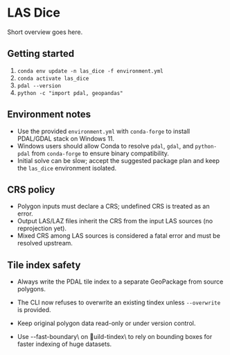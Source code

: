 # LAS Dice

Short overview goes here.

## Getting started

1. `conda env update -n las_dice -f environment.yml`
2. `conda activate las_dice`
3. `pdal --version`
4. `python -c "import pdal, geopandas"`

## Environment notes

- Use the provided `environment.yml` with `conda-forge` to install PDAL/GDAL stack on Windows 11.
- Windows users should allow Conda to resolve `pdal`, `gdal`, and `python-pdal` from `conda-forge` to ensure binary compatibility.
- Initial solve can be slow; accept the suggested package plan and keep the `las_dice` environment isolated.
## CRS policy

- Polygon inputs must declare a CRS; undefined CRS is treated as an error.
- Output LAS/LAZ files inherit the CRS from the input LAS sources (no reprojection yet).
- Mixed CRS among LAS sources is considered a fatal error and must be resolved upstream.

## Tile index safety
- Always write the PDAL tile index to a separate GeoPackage from source polygons.
- The CLI now refuses to overwrite an existing tindex unless `--overwrite` is provided.
- Keep original polygon data read-only or under version control.

- Use \--fast-boundary\ on \uild-tindex\ to rely on bounding boxes for faster indexing of huge datasets.

